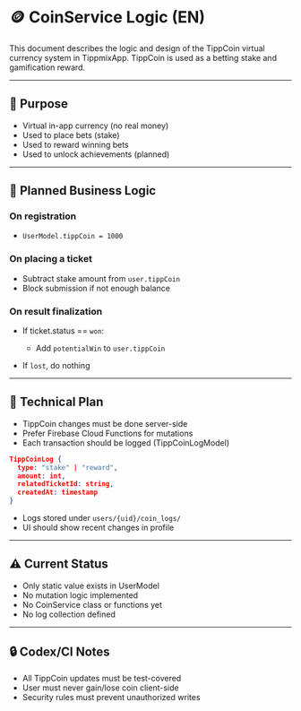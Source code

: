 # 🪙 CoinService Logic (EN)

This document describes the logic and design of the TippCoin virtual currency system in TippmixApp.
TippCoin is used as a betting stake and gamification reward.

---

## 🎯 Purpose

- Virtual in-app currency (no real money)
- Used to place bets (stake)
- Used to reward winning bets
- Used to unlock achievements (planned)

---

## 🧠 Planned Business Logic

### On registration

- `UserModel.tippCoin = 1000`

### On placing a ticket

- Subtract stake amount from `user.tippCoin`
- Block submission if not enough balance

### On result finalization

- If ticket.status == `won`:

  - Add `potentialWin` to `user.tippCoin`
- If `lost`, do nothing

---

## 🧾 Technical Plan

- TippCoin changes must be done server-side
- Prefer Firebase Cloud Functions for mutations
- Each transaction should be logged (TippCoinLogModel)

```json
TippCoinLog {
  type: "stake" | "reward",
  amount: int,
  relatedTicketId: string,
  createdAt: timestamp
}
```

- Logs stored under `users/{uid}/coin_logs/`
- UI should show recent changes in profile

---

## ⚠️ Current Status

- Only static value exists in UserModel
- No mutation logic implemented
- No CoinService class or functions yet
- No log collection defined

---

## 🔒 Codex/CI Notes

- All TippCoin updates must be test-covered
- User must never gain/lose coin client-side
- Security rules must prevent unauthorized writes
